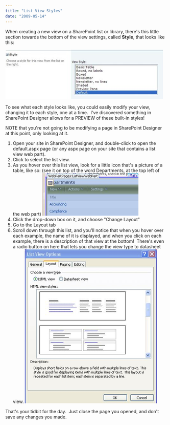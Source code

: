 ```yaml
---
title: "List View Styles"
date: "2009-05-14"
---
```


When creating a new view on a SharePoint list or library, there's this little section towards the bottom of the view settings, called **Style**, that looks like this:

[![](images/croppercapture471.jpg)](http://spinsiders.com/laurar/files/2009/05/croppercapture471.jpg) [](http://spinsiders.com/laurar/files/2009/05/croppercapture47.jpg)

To see what each style looks like, you could easily modify your view, changing it to each style, one at a time.  I've discovered something in SharePoint Designer allows for a PREVIEW of these built-in styles!

NOTE that you're not going to be modifying a page in SharePoint Designer at this point, only looking at it.

1. Open your site in SharePoint Designer, and double-click to open the default.aspx page (or any aspx page on your site that contains a list view web part).
2. Click to select the list view.
3. As you hover over this list view, look for a little icon that's a picture of a table, like so: (see it on top of the word Departments, at the top left of the web part) [![](images/croppercapture48.jpg)](http://spinsiders.com/laurar/files/2009/05/croppercapture48.jpg)
4. Click the drop-down box on it, and choose "Change Layout"
5. Go to the Layout tab
6. Scroll down through this list, and you'll notice that when you hover over each example, the name of it is displayed, and when you click on each example, there is a description of that view at the bottom!  There's even a radio button on here that lets you change the view type to datasheet view. [![](images/croppercapture49.jpg)](http://spinsiders.com/laurar/files/2009/05/croppercapture49.jpg)

That's your tidbit for the day.  Just close the page you opened, and don't save any changes you made.
